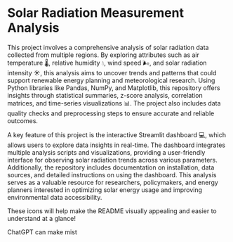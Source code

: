 
# Solar Radiation Measurement Analysis
This project involves a comprehensive analysis of solar radiation data collected from multiple regions. By exploring attributes such as air temperature 🌡️, relative humidity 💧, wind speed 🌬️, and solar radiation intensity ☀️, this analysis aims to uncover trends and patterns that could support renewable energy planning and meteorological research. Using Python libraries like Pandas, NumPy, and Matplotlib, this repository offers insights through statistical summaries, z-score analysis, correlation matrices, and time-series visualizations 📊. The project also includes data quality checks and preprocessing steps to ensure accurate and reliable outcomes.

A key feature of this project is the interactive Streamlit dashboard 💻, which allows users to explore data insights in real-time. The dashboard integrates multiple analysis scripts and visualizations, providing a user-friendly interface for observing solar radiation trends across various parameters. Additionally, the repository includes documentation on installation, data sources, and detailed instructions on using the dashboard. This analysis serves as a valuable resource for researchers, policymakers, and energy planners interested in optimizing solar energy usage and improving environmental data accessibility.

These icons will help make the README visually appealing and easier to understand at a glance!











ChatGPT can make mist

